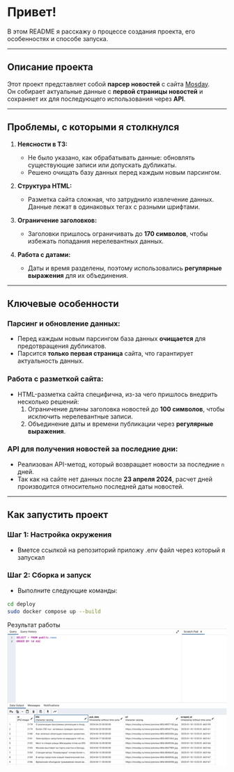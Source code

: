 # Привет!

В этом README я расскажу о процессе создания проекта, его особенностях и способе запуска.

---

## **Описание проекта**

Этот проект представляет собой **парсер новостей** с сайта [Mosday](https://mosday.ru/news/tags.php?metro).  
Он собирает актуальные данные с **первой страницы новостей** и сохраняет их для последующего использования через **API**.

---

## **Проблемы, с которыми я столкнулся**

1. **Неясности в ТЗ:**
   - Не было указано, как обрабатывать данные: обновлять существующие записи или допускать дубликаты.
   - Решено очищать базу данных перед каждым новым парсингом.

2. **Структура HTML:**
   - Разметка сайта сложная, что затруднило извлечение данных. Данные лежат в одинаковых тегах с разными шрифтами.

3. **Ограничение заголовков:**
   - Заголовки пришлось ограничивать до **170 символов**, чтобы избежать попадания нерелевантных данных.

4. **Работа с датами:**
   - Даты и время разделены, поэтому использовались **регулярные выражения** для их объединения.

---

## **Ключевые особенности**

### **Парсинг и обновление данных:**
- Перед каждым новым парсингом база данных **очищается** для предотвращения дубликатов.
- Парсится **только первая страница** сайта, что гарантирует актуальность данных.

### **Работа с разметкой сайта:**
- HTML-разметка сайта специфична, из-за чего пришлось внедрить несколько решений:
  1. Ограничение длины заголовка новостей до **100 символов**, чтобы исключить нерелевантные записи.
  2. Объединение даты и времени публикации через **регулярные выражения**.

### **API для получения новостей за последние дни:**
- Реализован API-метод, который возвращает новости за последние `n` дней.
- Так как на сайте нет данных после **23 апреля 2024**, расчет дней производится относительно последней даты новостей.

---


## **Как запустить проект**

### Шаг 1: Настройка окружения
- Вметсе ссылкой на репозиторий приложу .env файл через который я запускал

### Шаг 2: Сборка и запуск
- Выполните следующие команды:

```bash
cd deploy
sudo docker compose up --build
```

Результат работы
![img_1.png](img_1.png)